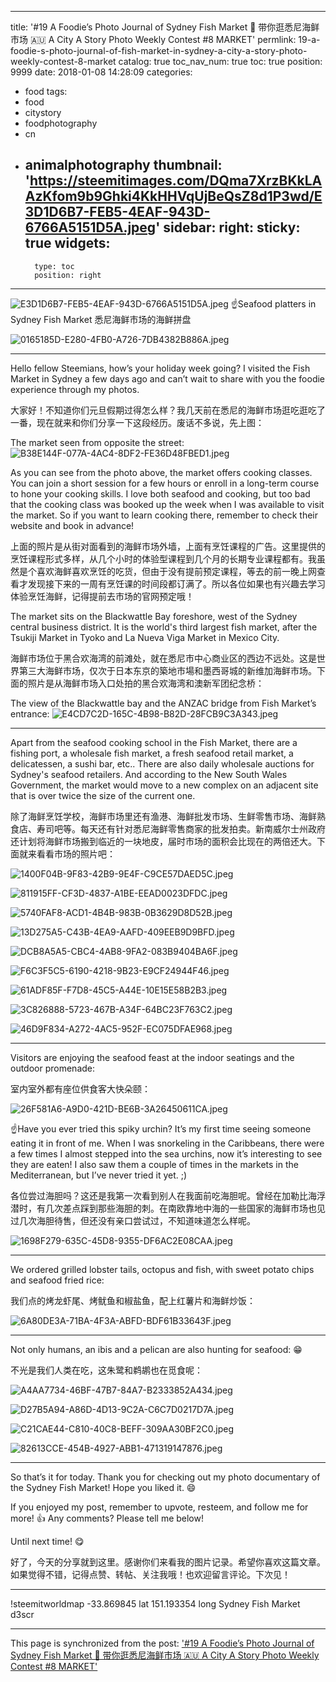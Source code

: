 
---
title: '#19 A Foodie’s Photo Journal of Sydney Fish Market 🐠 带你逛悉尼海鲜市场 🇦🇺 A City A Story Photo Weekly Contest #8 MARKET'
permlink: 19-a-foodie-s-photo-journal-of-fish-market-in-sydney-a-city-a-story-photo-weekly-contest-8-market
catalog: true
toc_nav_num: true
toc: true
position: 9999
date: 2018-01-08 14:28:09
categories:
- food
tags:
- food
- citystory
- foodphotography
- cn
- animalphotography
thumbnail: 'https://steemitimages.com/DQma7XrzBKkLAAzKfom9b9Ghki4KkHHVqUjBeQsZ8d1P3wd/E3D1D6B7-FEB5-4EAF-943D-6766A5151D5A.jpeg'
sidebar:
    right:
        sticky: true
widgets:
    -
        type: toc
        position: right
---


![E3D1D6B7-FEB5-4EAF-943D-6766A5151D5A.jpeg](https://steemitimages.com/DQma7XrzBKkLAAzKfom9b9Ghki4KkHHVqUjBeQsZ8d1P3wd/E3D1D6B7-FEB5-4EAF-943D-6766A5151D5A.jpeg)
☝️Seafood platters in Sydney Fish Market 
      悉尼海鲜市场的海鲜拼盘
    
 ![0165185D-E280-4FB0-A726-7DB4382B886A.jpeg](https://steemitimages.com/DQmXpjD9jw699gqanJsjZMGcQTnuQUYZVQYtMfCNvF2knuT/0165185D-E280-4FB0-A726-7DB4382B886A.jpeg)

***

Hello fellow Steemians, how’s your holiday week going? I visited the Fish Market in Sydney a few days ago and can’t wait to share with you the foodie experience through my photos. 

大家好！不知道你们元旦假期过得怎么样？我几天前在悉尼的海鲜市场逛吃逛吃了一番，现在就来和你们分享一下这段经历。废话不多说，先上图：

The market seen from opposite the street:
![B38E144F-077A-4AC4-8DF2-FE36D48FBED1.jpeg](https://steemitimages.com/DQmQr2U6UoNbXCNftNpEF68taDr2obtFAfwYQH2spdk9CLC/B38E144F-077A-4AC4-8DF2-FE36D48FBED1.jpeg)

As you can see from the photo above, the market offers cooking classes. You can join a short session for a few hours or enroll in a long-term course to hone your cooking skills. I love both seafood and cooking, but too bad that the cooking class was booked up the week when I was available to visit the market. So if you want to learn cooking there, remember to check their website and book in advance! 

上面的照片是从街对面看到的海鲜市场外墙，上面有烹饪课程的广告。这里提供的烹饪课程形式多样，从几个小时的体验型课程到几个月的长期专业课程都有。我虽然是个喜欢海鲜喜欢烹饪的吃货，但由于没有提前预定课程，等去的前一晚上网查看才发现接下来的一周有烹饪课的时间段都订满了。所以各位如果也有兴趣去学习体验烹饪海鲜，记得提前去市场的官网预定哦！

The market sits on the Blackwattle Bay foreshore, west of the Sydney central business district. It is the world's third largest fish market, after the Tsukiji Market in Tyoko and La Nueva Viga Market in Mexico City. 

海鲜市场位于黑合欢海湾的前滩处，就在悉尼市中心商业区的西边不远处。这是世界第三大海鲜市场，仅次于日本东京的築地市場和墨西哥城的新维加海鲜市场。下面的照片是从海鲜市场入口处拍的黑合欢海湾和澳新军团纪念桥：

The view of the Blackwattle bay and the ANZAC bridge from Fish Market’s entrance:
![E4CD7C2D-165C-4B98-B82D-28FCB9C3A343.jpeg](https://steemitimages.com/DQmdTCQkzQxDmCkAPdvSJQLx8EiQXnETH6BohyH6pY8En8t/E4CD7C2D-165C-4B98-B82D-28FCB9C3A343.jpeg)

***

Apart from the seafood cooking school in the Fish Market, there are a fishing port, a wholesale fish market, a fresh seafood retail market, a delicatessen, a sushi bar, etc.. There are also daily wholesale auctions for Sydney's seafood retailers. And according to the New South Wales Government, the market would move to a new complex on an adjacent site that is over twice the size of the current one. 

除了海鲜烹饪学校，海鲜市场里还有渔港、海鲜批发市场、生鲜零售市场、海鲜熟食店、寿司吧等。每天还有针对悉尼海鲜零售商家的批发拍卖。新南威尔士州政府还计划将海鲜市场搬到临近的一块地皮，届时市场的面积会比现在的两倍还大。下面就来看看市场的照片吧：

![1400F04B-9F83-42B9-9E4F-C9CE57DAED5C.jpeg](https://steemitimages.com/DQmR8fwuBQBEuf7qxpQnaEnri6ZAD9RyDApdu1bYkt1qxLR/1400F04B-9F83-42B9-9E4F-C9CE57DAED5C.jpeg)

![811915FF-CF3D-4837-A1BE-EEAD0023DFDC.jpeg](https://steemitimages.com/DQmWUuf29i1drzBu3EoTYfchBckJRorqR8WxLRLXEr7JH6D/811915FF-CF3D-4837-A1BE-EEAD0023DFDC.jpeg)

![5740FAF8-ACD1-4B4B-983B-0B3629D8D52B.jpeg](https://steemitimages.com/DQmUznJjg6hjPSwg2jNXEPFuiWW7i1ujjsEyUGRf1uhRNi9/5740FAF8-ACD1-4B4B-983B-0B3629D8D52B.jpeg)

![13D275A5-C43B-4EA9-AAFD-409EEB9D9BFD.jpeg](https://steemitimages.com/DQmV7q37S2eh6Fnd1MwBEGUgxV3AdJFpFEue9yd75BDTzGT/13D275A5-C43B-4EA9-AAFD-409EEB9D9BFD.jpeg)

![DCB8A5A5-CBC4-4AB8-9FA2-083B9404BA6F.jpeg](https://steemitimages.com/DQmNTx17iKC5jewtbyowW8oGmVmwXgrZEgYpi3Qd77ESUDZ/DCB8A5A5-CBC4-4AB8-9FA2-083B9404BA6F.jpeg)

![F6C3F5C5-6190-4218-9B23-E9CF24944F46.jpeg](https://steemitimages.com/DQmaFEru9x3RmVYaTRF9nw8cGdN7htqKWeXbjQsWHS1hM4d/F6C3F5C5-6190-4218-9B23-E9CF24944F46.jpeg)

![61ADF85F-F7D8-45C5-A44E-10E15E58B2B3.jpeg](https://steemitimages.com/DQmdiL9h1Y2Ad5ASaVTbXhGJvdPYaaNZmBKwdssKQBiwgux/61ADF85F-F7D8-45C5-A44E-10E15E58B2B3.jpeg)

![3C826888-5723-467B-A34F-64BC23F763C2.jpeg](https://steemitimages.com/DQmS8J9qiW95uKHC1C8Hbsu37eyJnNFNtkCr3n8e8YzNcqy/3C826888-5723-467B-A34F-64BC23F763C2.jpeg)

![46D9F834-A272-4AC5-952F-EC075DFAE968.jpeg](https://steemitimages.com/DQmSBaC1BhzCSYXYUm6YcT7hC3fRSpKkUNfBfnLQy118kac/46D9F834-A272-4AC5-952F-EC075DFAE968.jpeg)

***

Visitors are enjoying the seafood feast at the indoor seatings and the outdoor promenade: 

室内室外都有座位供食客大快朵颐：

![26F581A6-A9D0-421D-BE6B-3A26450611CA.jpeg](https://steemitimages.com/DQmagRmL7uVKeWhETKvJ6QZwAD5NoEhsbNStLZcZ3SQwu6u/26F581A6-A9D0-421D-BE6B-3A26450611CA.jpeg)

☝️Have you ever tried this spiky urchin? It’s my first time seeing someone eating it in front of me. When I was snorkeling in the Caribbeans, there were a few times I almost stepped into the sea urchins, now it’s interesting to see they are eaten! 
I also saw them a couple of times in the markets in the Mediterranean, but I’ve never tried it yet. ;) 

各位尝过海胆吗？这还是我第一次看到别人在我面前吃海胆呢。曾经在加勒比海浮潜时，有几次差点踩到那些海胆的刺。在南欧靠地中海的一些国家的海鲜市场也见过几次海胆待售，但还没有亲口尝试过，不知道味道怎么样呢。

![1698F279-635C-45D8-9355-DF6AC2E08CAA.jpeg](https://steemitimages.com/DQmbeXoNM4yvtbRsrEKXHmAxPrsfWuvqerXHBBdmtDXrMHF/1698F279-635C-45D8-9355-DF6AC2E08CAA.jpeg)

***

We ordered grilled lobster tails, octopus and fish, with sweet potato chips and seafood fried rice: 

我们点的烤龙虾尾、烤鱿鱼和椒盐鱼，配上红薯片和海鲜炒饭：

![6A80DE3A-71BA-4F3A-ABFD-BDF61B33643F.jpeg](https://steemitimages.com/DQmSmKDd7hCB64yPraQgivsa2G6DGoSpAJ7HcH7RbeFDJZy/6A80DE3A-71BA-4F3A-ABFD-BDF61B33643F.jpeg) 

***

Not only humans, an ibis and a pelican are also hunting for seafood: 😁

不光是我们人类在吃，这朱鹭和鹈鹕也在觅食呢：

![A4AA7734-46BF-47B7-84A7-B2333852A434.jpeg](https://steemitimages.com/DQmRWjEtEaCeZXYGAPmCXxL9RkbfcLCvVwrv5c8XC5E1X4j/A4AA7734-46BF-47B7-84A7-B2333852A434.jpeg)

![D27B5A94-A86D-4D13-9C2A-C6C7D0217D7A.jpeg](https://steemitimages.com/DQmWkJUw2ihez4mHaRRkmHa1S5SUUuDb1ZbsHVCz6w3E9ft/D27B5A94-A86D-4D13-9C2A-C6C7D0217D7A.jpeg)

![C21CAE44-C810-40C8-BEFF-309AA30BF2C0.jpeg](https://steemitimages.com/DQmX9XwGrTfyRwLgo2zgxNDv7ZgLXQYGSbqJKARhTk6HjFa/C21CAE44-C810-40C8-BEFF-309AA30BF2C0.jpeg)

![82613CCE-454B-4927-ABB1-471319147876.jpeg](https://steemitimages.com/DQmSe3KETnfRgmVtfGooYqULYsDq7aU9qDCYErkyFA8Ct86/82613CCE-454B-4927-ABB1-471319147876.jpeg)

***

So that’s it for today. Thank you for checking out my photo documentary of the Sydney Fish Market! Hope you liked it. 😄 

If you enjoyed my post, remember to upvote, resteem, and follow me for more! 👍 Any comments? Please tell me below!

Until next time! 😋


好了，今天的分享就到这里。感谢你们来看我的图片记录。希望你喜欢这篇文章。如果觉得不错，记得点赞、转帖、关注我哦！也欢迎留言评论。下次见！

***

!steemitworldmap -33.869845 lat 151.193354 long Sydney Fish Market d3scr

- - -

This page is synchronized from the post: ['#19 A Foodie’s Photo Journal of Sydney Fish Market 🐠 带你逛悉尼海鲜市场 🇦🇺 A City A Story Photo Weekly Contest #8 MARKET'](https://steemit.com/@itchyfeetdonica/19-a-foodie-s-photo-journal-of-fish-market-in-sydney-a-city-a-story-photo-weekly-contest-8-market)
